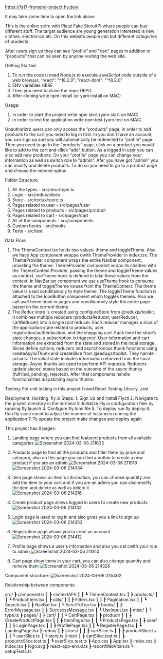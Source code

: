 https://fs17-frontend-project.fly.dev/

It may take some time to open the link above

This is the online store with Platzi Fake StoreAPI where people can buy different stuff. The target audience are young generation interested is new clothes, electronics atc. On this website people can but different categories of prudects.

After users sign up they can see "profile" and "cart" pages in addition to "products" that can be seen by anyone visiting the web site.

Getting Started:
   1. To run the code u need Node.js to execute JavaScript code outside of a web browser, "react": "^18.2.0",
"react-dom": "^18.2.0"
   2. ENV variables HERE
   3. Then you need to clone the repo: REPO
   4. After cloning write npm install (or yarn install on MAC)

Usage:
   1. In order to start the project write npm start (yarn start on MAC)
   2. In order to test the application write npm test (yarn test on MAC)

Unauthorizrd users can only access the "products" page, in order to add products to the cart you need to log in first. In you don't have an account, you can sign up and you will automatically be redirected to "profile" page. Then you need to go to the "products" page, click on a product you would like to add to the cart and cllick "add" button.
As a logged in user you can also add new products.
On your "profile" page you can change your information as well as switch role to "admin". Afer you have got "admin" you can modify and delete products. To do so you need to go to a product page and choose the needed option.

Folder Structure:
   1. All the types - src/misc/type.ts
   2. Logic - src/redux/slices
   3. Store - src/redux/store.ts
   4. Pages related to user - src/pages/user
   5. Pages related to products - src/pages/product
   6. Pages related to cart - src/pages/cart
   7. All of the components - src/components
   8. Custom hooks - src/hooks
   9. Tests - src/test

Data Flow:
   1. The ThemeContext.tsx holds two values: theme and toggleTheme. Also we have App component wrappe dwith ThemeProvider in index.tsx.
The ThemeProvider component wraps the entire Navbar component, providing the theme.
ThemeProvider component wraps its children with the ThemeContext.Provider, passing the theme and toggleTheme values as context, useTheme hook is defined to take these values from the context.
In NavBar.tsx component we use useTheme hook to consume the theme and toggleTheme values from the ThemeContext. The theme value is used conditiannoly to style theme. The toggleTheme function is attached to the IconButton component which toggles themes.
Also we call useTheme hook in pages and conditiannoly style the entire page based on the current theme.
   2. The Redux store is created using configureStore from @reduxjs/toolkit. It combines multiple reducers (productsReducer, userReducer, 
cartReducer) into a single root reducer. Each reducer manages a slice of the application state related to products, user registration/authentication, and the shopping cart.
Each time the store's state changes, a subscription is triggered. User information and cart information are extracted from the state and stored in the local storage. 
Slices define actions, reducers and asynchronous thunk functions using createAsyncThunk and createSlice from @reduxjs/toolkit. They hanlde actions.
The initial state includes information retrieved from the local storage. Async thunks are used to perform API requests.
Reducers update sleces' states based on the outcome of the async thunks (fulfilled, pending, rejected).
After that components handle functionalities dispatching async thunks.

Testing:
   For unit testing in this project I used React Testing Library, Jest

Deployment:
   Hoisting: fly.io
   Steps:
      1. Sign Up and Install Flyctl
      2. Navigate to the project directory in the terminal
      3. Initialize Fly.io configuration files by running fly launch
      4. Configure fly.toml file
      5. To deploy run fly deploy
      6. Run fly scale count to adjust the number of instances running the application
      7. To update the project make changes and deploy again

This project has 8 pages:
   1. Landing page where you can find featured products from all available categories
![Screenshot 2024-03-06 211632](https://github.com/AndreiSorokin/fs17-Frontend-project/assets/72672144/5c2c638a-4729-46e6-ad06-ebe9e86cd0f8)

   2. Products page to find all the products and fitler them by price and category, also on this page you can find a button to create a new product if you are an admin
![Screenshot 2024-03-06 211918](https://github.com/AndreiSorokin/fs17-Frontend-project/assets/72672144/1d77208d-9d8f-44ce-909a-988b35cd80b7)
![Screenshot 2024-03-06 214054](https://github.com/AndreiSorokin/fs17-Frontend-project/assets/72672144/b1b9553c-8835-453d-b62c-525a3fca01b9)

   3. Item page shows an item's information, you can choose quantity and add the item to your cart and if you are an admin you can also modify the item and delete as well as delete it
![Screenshot 2024-03-06 214216](https://github.com/AndreiSorokin/fs17-Frontend-project/assets/72672144/db511679-5466-4d6b-80c8-2a3c30f9be03)

   4. Create product page allows logged in users to create new products
![Screenshot 2024-03-06 214132](https://github.com/AndreiSorokin/fs17-Frontend-project/assets/72672144/5d3a26b3-e5c4-472b-a539-f98c1ce36f24)

   5. Login page is used to log in and also gives you a link to sign up
![Screenshot 2024-03-06 214353](https://github.com/AndreiSorokin/fs17-Frontend-project/assets/72672144/ab5b1fa8-57fb-414d-b092-34bddbfd2cf3)

   6. Registration page allows you to creat an account
![Screenshot 2024-03-06 214412](https://github.com/AndreiSorokin/fs17-Frontend-project/assets/72672144/36d9bcb5-9d25-4b18-a3c8-fd07c417e771)

   7. Profile page shows a user's information and also you cat cwith your role to admin
![Screenshot 2024-03-06 211810](https://github.com/AndreiSorokin/fs17-Frontend-project/assets/72672144/f267bfa4-76ff-4309-8d59-7a05703b22b1)

   8. Cart page show items in your cart, you can also change quantity and remove them
![Screenshot 2024-03-06 214326](https://github.com/AndreiSorokin/fs17-Frontend-project/assets/72672144/48188414-84ac-4175-b608-78229b0d32c4)

Component structure:
![Screenshot 2024-03-06 235402](https://github.com/AndreiSorokin/fs17-Frontend-project/assets/72672144/d1da4e3b-bf58-4823-895a-1943309c6d98)

Relationship between components:

src/
┣ components/
┃ ┣ contextAPI/
┃ ┃ ┗ ThemeContext.tsx
┃ ┣ products/
┃ ┃ ┗ ProductItem.tsx
┃ ┣ utils/
┃ ┃ ┣ Filters.tsx
┃ ┃ ┣ Pagination.tsx
┃ ┃ ┗ Search.tsx
┃ ┣ NavBar.tsx
┃ ┗ ScrollToTop.tsx
┣ hooks/
┃ ┣ ErrorMessage.tsx
┃ ┣ SuccsessMessage.tsx
┃ ┗ UseInput.tsx
┣ misc/
┃ ┗ type.ts
┣ pages/
┃ ┣ cart/
┃ ┃ ┗ CartPage.tsx
┃ ┣ product/
┃ ┃ ┣ CreateProductPage.tsx
┃ ┃ ┣ ItemPage.tsx
┃ ┃ ┗ ProductsPage.tsx
┃ ┣ user/
┃ ┃ ┣ LoginPage.tsx
┃ ┃ ┣ ProfilePage.tsx
┃ ┃ ┗ RegisterPage.tsx
┃ ┗ LandingPage.tsx
┣ redux/
┃ ┣ slices/
┃ ┃ ┣ cartSlice.ts
┃ ┃ ┣ productSlice.ts
┃ ┃ ┗ userSlice.ts
┃ ┗ store.ts
┣ test/
┃ ┣ cartSlice.test.ts
┃ ┣ productsSlice.test.ts
┃ ┗ userSlice.test.ts
┣ App.css
┣ App.tsx
┣ index.css
┣ index.tsx
┣ logo.svg
┣ react-app-env.d.ts
┣ reportWebVitals.ts
┗ setupTests.ts